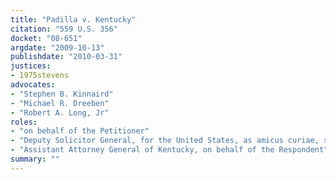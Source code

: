 ```yaml
---
title: "Padilla v. Kentucky"
citation: "559 U.S. 356"
docket: "08-651"
argdate: "2009-10-13"
publishdate: "2010-03-31"
justices:
- 1975stevens
advocates:
- "Stephen B. Kinnaird"
- "Michael R. Dreeben"
- "Robert A. Long, Jr"
roles:
- "on behalf of the Petitioner"
- "Deputy Solicitor General, for the United States, as amicus curiae, supporting affirmance"
- "Assistant Attorney General of Kentucky, on behalf of the Respondent"
summary: ""
---
```


